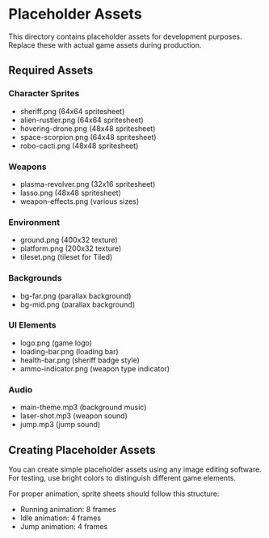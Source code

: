 # Placeholder Assets

This directory contains placeholder assets for development purposes. Replace these with actual game assets during production.

## Required Assets

### Character Sprites

- sheriff.png (64x64 spritesheet)
- alien-rustler.png (64x64 spritesheet)
- hovering-drone.png (48x48 spritesheet)
- space-scorpion.png (64x48 spritesheet)
- robo-cacti.png (48x48 spritesheet)

### Weapons

- plasma-revolver.png (32x16 spritesheet)
- lasso.png (48x48 spritesheet)
- weapon-effects.png (various sizes)

### Environment

- ground.png (400x32 texture)
- platform.png (200x32 texture)
- tileset.png (tileset for Tiled)

### Backgrounds

- bg-far.png (parallax background)
- bg-mid.png (parallax background)

### UI Elements

- logo.png (game logo)
- loading-bar.png (loading bar)
- health-bar.png (sheriff badge style)
- ammo-indicator.png (weapon type indicator)

### Audio

- main-theme.mp3 (background music)
- laser-shot.mp3 (weapon sound)
- jump.mp3 (jump sound)

## Creating Placeholder Assets

You can create simple placeholder assets using any image editing software. For testing, use bright colors to distinguish different game elements.

For proper animation, sprite sheets should follow this structure:

- Running animation: 8 frames
- Idle animation: 4 frames
- Jump animation: 4 frames
